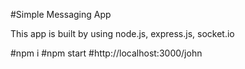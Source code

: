 #Simple Messaging App 
  
   This app is built by using node.js, express.js, socket.io 
  
#npm i 
#npm start 
#http://localhost:3000/john 
  